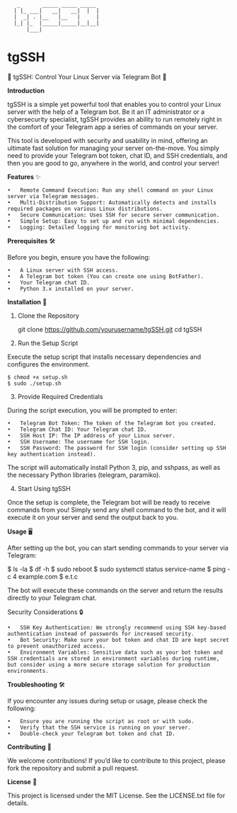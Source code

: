                                 
       _       _____ _____ _____ 
      | |_ ___|   __|   __|  |  |
      |  _| . |__   |__   |     |
      |_| |_  |_____|_____|__|__|
          |___|                  


# tgSSH
📡 tgSSH: Control Your Linux Server via Telegram Bot 🚀

**Introduction**

tgSSH is a simple yet powerful tool that enables you to control your Linux server with the help of a Telegram bot. Be it an IT administrator or a cybersecurity specialist, tgSSH provides an ability to run remotely right in the comfort of your Telegram app a series of commands on your server.

This tool is developed with security and usability in mind, offering an ultimate fast solution for managing your server on-the-move. You simply need to provide your Telegram bot token, chat ID, and SSH credentials, and then you are good to go, anywhere in the world, and control your server!

**Features** ✨

	•	Remote Command Execution: Run any shell command on your Linux server via Telegram messages.
	•	Multi-Distribution Support: Automatically detects and installs required packages on various Linux distributions.
	•	Secure Communication: Uses SSH for secure server communication.
	•	Simple Setup: Easy to set up and run with minimal dependencies.
	•	Logging: Detailed logging for monitoring bot activity.

**Prerequisites** 🛠️

Before you begin, ensure you have the following:

	•	A Linux server with SSH access.
	•	A Telegram bot token (You can create one using BotFather).
	•	Your Telegram chat ID.
	•	Python 3.x installed on your server.

**Installation** 🔧

1. Clone the Repository
	
	git clone https://github.com/yourusername/tgSSH.git
	cd tgSSH

4. Run the Setup Script

Execute the setup script that installs necessary dependencies and configures the environment.

    $ chmod +x setup.sh
    $ sudo ./setup.sh

3. Provide Required Credentials

During the script execution, you will be prompted to enter:

	•	Telegram Bot Token: The token of the Telegram bot you created.
	•	Telegram Chat ID: Your Telegram chat ID.
	•	SSH Host IP: The IP address of your Linux server.
	•	SSH Username: The username for SSH login.
	•	SSH Password: The password for SSH login (consider setting up SSH key authentication instead).

The script will automatically install Python 3, pip, and sshpass, as well as the necessary Python libraries (telegram, paramiko).

4. Start Using tgSSH

Once the setup is complete, the Telegram bot will be ready to receive commands from you! Simply send any shell command to the bot, and it will execute it on your server and send the output back to you.

**Usage** 🖥️

After setting up the bot, you can start sending commands to your server via Telegram:

$ ls -la
$ df -h
$ sudo reboot
$ sudo systemctl status service-name
$ ping -c 4 example.com
$ e.t.c

The bot will execute these commands on the server and return the results directly to your Telegram chat.

Security Considerations 🔒

	•	SSH Key Authentication: We strongly recommend using SSH key-based authentication instead of passwords for increased security.
	•	Bot Security: Make sure your bot token and chat ID are kept secret to prevent unauthorized access.
	•	Environment Variables: Sensitive data such as your bot token and SSH credentials are stored in environment variables during runtime, but consider using a more secure storage solution for production environments.

**Troubleshooting** 🛠️

If you encounter any issues during setup or usage, please check the following:

	•	Ensure you are running the script as root or with sudo.
	•	Verify that the SSH service is running on your server.
	•	Double-check your Telegram bot token and chat ID.

**Contributing** 🤝

We welcome contributions! If you’d like to contribute to this project, please fork the repository and submit a pull request.

**License** 📄

This project is licensed under the MIT License. See the LICENSE.txt file for details.
